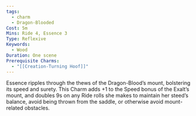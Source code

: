 ```yaml
---
tags:
  - charm
  - Dragon-Blooded
Cost: 5m
Mins: Ride 4, Essence 3
Type: Reflexive
Keywords:
  - Wood
Duration: One scene
Prerequisite Charms:
  - "[[Creation-Turning Hoof]]"
---
```

Essence ripples through the thews of the Dragon-Blood’s mount, bolstering its speed and surety. This Charm adds +1 to the Speed bonus of the Exalt’s mount, and doubles 9s on any Ride rolls she makes to maintain her steed’s balance, avoid being thrown from the saddle, or otherwise avoid mount-related obstacles.